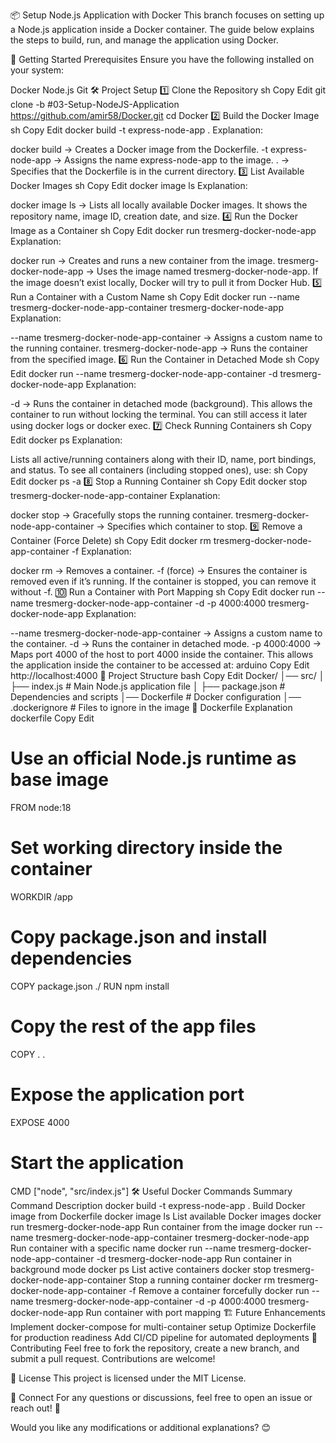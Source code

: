 📦 Setup Node.js Application with Docker
This branch focuses on setting up a Node.js application inside a Docker container. The guide below explains the steps to build, run, and manage the application using Docker.

🚀 Getting Started
Prerequisites
Ensure you have the following installed on your system:

Docker
Node.js
Git
🛠️ Project Setup
1️⃣ Clone the Repository
sh
Copy
Edit
git clone -b #03-Setup-NodeJS-Application https://github.com/amir58/Docker.git
cd Docker
2️⃣ Build the Docker Image
sh
Copy
Edit
docker build -t express-node-app .
Explanation:

docker build → Creates a Docker image from the Dockerfile.
-t express-node-app → Assigns the name express-node-app to the image.
. → Specifies that the Dockerfile is in the current directory.
3️⃣ List Available Docker Images
sh
Copy
Edit
docker image ls
Explanation:

docker image ls → Lists all locally available Docker images.
It shows the repository name, image ID, creation date, and size.
4️⃣ Run the Docker Image as a Container
sh
Copy
Edit
docker run tresmerg-docker-node-app
Explanation:

docker run → Creates and runs a new container from the image.
tresmerg-docker-node-app → Uses the image named tresmerg-docker-node-app.
If the image doesn’t exist locally, Docker will try to pull it from Docker Hub.
5️⃣ Run a Container with a Custom Name
sh
Copy
Edit
docker run --name tresmerg-docker-node-app-container tresmerg-docker-node-app
Explanation:

--name tresmerg-docker-node-app-container → Assigns a custom name to the running container.
tresmerg-docker-node-app → Runs the container from the specified image.
6️⃣ Run the Container in Detached Mode
sh
Copy
Edit
docker run --name tresmerg-docker-node-app-container -d tresmerg-docker-node-app
Explanation:

-d → Runs the container in detached mode (background).
This allows the container to run without locking the terminal.
You can still access it later using docker logs or docker exec.
7️⃣ Check Running Containers
sh
Copy
Edit
docker ps
Explanation:

Lists all active/running containers along with their ID, name, port bindings, and status.
To see all containers (including stopped ones), use:
sh
Copy
Edit
docker ps -a
8️⃣ Stop a Running Container
sh
Copy
Edit
docker stop tresmerg-docker-node-app-container
Explanation:

docker stop → Gracefully stops the running container.
tresmerg-docker-node-app-container → Specifies which container to stop.
9️⃣ Remove a Container (Force Delete)
sh
Copy
Edit
docker rm tresmerg-docker-node-app-container -f
Explanation:

docker rm → Removes a container.
-f (force) → Ensures the container is removed even if it’s running.
If the container is stopped, you can remove it without -f.
🔟 Run a Container with Port Mapping
sh
Copy
Edit
docker run --name tresmerg-docker-node-app-container -d -p 4000:4000 tresmerg-docker-node-app
Explanation:

--name tresmerg-docker-node-app-container → Assigns a custom name to the container.
-d → Runs the container in detached mode.
-p 4000:4000 → Maps port 4000 of the host to port 4000 inside the container.
This allows the application inside the container to be accessed at:
arduino
Copy
Edit
http://localhost:4000
📂 Project Structure
bash
Copy
Edit
Docker/
│── src/
│   ├── index.js          # Main Node.js application file
│   ├── package.json      # Dependencies and scripts
│── Dockerfile            # Docker configuration
│── .dockerignore         # Files to ignore in the image
📜 Dockerfile Explanation
dockerfile
Copy
Edit
# Use an official Node.js runtime as base image
FROM node:18

# Set working directory inside the container
WORKDIR /app

# Copy package.json and install dependencies
COPY package.json ./
RUN npm install

# Copy the rest of the app files
COPY . .

# Expose the application port
EXPOSE 4000

# Start the application
CMD ["node", "src/index.js"]
🛠️ Useful Docker Commands Summary
Command	Description
docker build -t express-node-app .	Build Docker image from Dockerfile
docker image ls	List available Docker images
docker run tresmerg-docker-node-app	Run container from the image
docker run --name tresmerg-docker-node-app-container tresmerg-docker-node-app	Run container with a specific name
docker run --name tresmerg-docker-node-app-container -d tresmerg-docker-node-app	Run container in background mode
docker ps	List active containers
docker stop tresmerg-docker-node-app-container	Stop a running container
docker rm tresmerg-docker-node-app-container -f	Remove a container forcefully
docker run --name tresmerg-docker-node-app-container -d -p 4000:4000 tresmerg-docker-node-app	Run container with port mapping
🏗️ Future Enhancements
Implement docker-compose for multi-container setup
Optimize Dockerfile for production readiness
Add CI/CD pipeline for automated deployments
📝 Contributing
Feel free to fork the repository, create a new branch, and submit a pull request. Contributions are welcome!

📄 License
This project is licensed under the MIT License.

🤝 Connect
For any questions or discussions, feel free to open an issue or reach out! 🚀

Would you like any modifications or additional explanations? 😊







